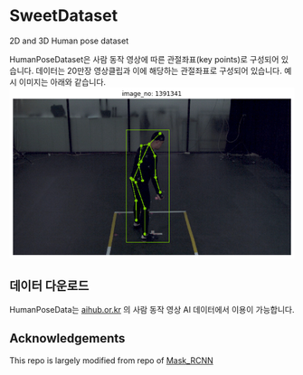 # SweetDataset
2D and 3D Human pose dataset

HumanPoseDataset은 사람 동작 영상에 따른 관절좌표(key points)로 구성되어 있습니다. 데이터는 20만장 영상클립과 이에 해당하는 관절좌표로 구성되어 있습니다. 예시 이미지는 아래와 같습니다.
![''](resource/img001.png)

## 데이터 다운로드
HumanPoseData는 [aihub.or.kr](http://www.aihub.or.kr/content/608) 의 사람 동작 영상 AI 데이터에서 이용이 가능합니다.

## Acknowledgements
This repo is largely modified from repo of [Mask_RCNN](https://github.com/matterport/Mask_RCNN.git)
